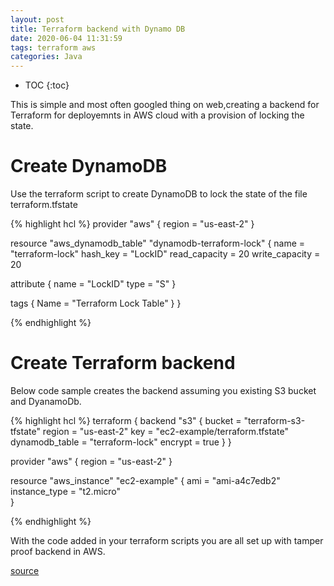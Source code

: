 ```yaml
---
layout: post
title: Terraform backend with Dynamo DB
date: 2020-06-04 11:31:59
tags: terraform aws
categories: Java
---
```


* TOC 
{:toc}

This is simple and most often googled thing on web,creating a backend for Terraform for deployemnts in AWS cloud with a provision of locking the state.


# Create DynamoDB

Use the terraform script to create DynamoDB to lock the state of the file terraform.tfstate

{% highlight hcl %}
provider "aws" {
   region = "us-east-2"
}


resource "aws_dynamodb_table" "dynamodb-terraform-lock" {
   name = "terraform-lock"
   hash_key = "LockID"
   read_capacity = 20
   write_capacity = 20

   attribute {
      name = "LockID"
      type = "S"
   }

   tags {
     Name = "Terraform Lock Table"
   }
}

{% endhighlight %}

# Create Terraform backend

Below code sample creates the backend assuming you existing S3 bucket and DyanamoDb.

{% highlight hcl %}
terraform {
  backend "s3" {
    bucket = "terraform-s3-tfstate"
    region = "us-east-2"
    key = "ec2-example/terraform.tfstate"
    dynamodb_table = "terraform-lock"
    encrypt = true
  }
}

provider "aws" {
  region = "us-east-2"
}

resource "aws_instance" "ec2-example" {
  ami = "ami-a4c7edb2"
  instance_type = "t2.micro"    
}

{% endhighlight %}

With the code added in your terraform scripts you are all set up with tamper proof backend in AWS.


[source](https://stackoverflow.com/questions/43209940/terraform-state-locking-using-dynamodb)

